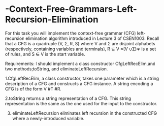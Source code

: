 # -Context-Free-Grammars-Left-Recursion-Elimination
For this task you will implement the context-free grammar (CFG) left-recursion elimination algorithm introduced in Lecture 3 of CSEN1003. Recall that a CFG is a quadruple (V, Σ, R, S) where V and Σ are disjoint alphabets (respectively, containing variables and terminals), R ⊆ V ×(V ∪Σ)∗ is a set of rules, and S ∈ V is the start variable.

Requirements: I should implement a class constructor CfgLeftRecElim,and two methods;toString,
and eliminateLeftRecursion.

1.CfgLeftRecElim, a class constructor, takes one parameter which is a string description of a CFG and constructs a CFG instance. A string encoding a CFG is of the form V #T #R.

2.toString returns a string representation of a CFG. This string representation is the same as the one used for the input to the constructor.

3. eliminateLeftRecursion eliminates left recursion in the constructed CFG where a newly-introduced variable.
